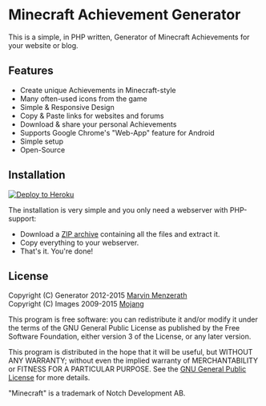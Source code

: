# Minecraft Achievement Generator
This is a simple, in PHP written, Generator of Minecraft Achievements for your website or blog.

## Features
* Create unique Achievements in Minecraft-style
* Many often-used icons from the game
* Simple & Responsive Design
* Copy & Paste links for websites and forums
* Download & share your personal Achievements
* Supports Google Chrome's "Web-App" feature for Android
* Simple setup
* Open-Source

## Installation
[![Deploy to Heroku](https://www.herokucdn.com/deploy/button.png)](https://heroku.com/deploy?template=https://github.com/MarvinMenzerath/MinecraftAchievementGenerator)

The installation is very simple and you only need a webserver with PHP-support:
* Download a [ZIP archive](https://github.com/MarvinMenzerath/MinecraftAchievementGenerator/archive/master.zip) containing all the files and extract it.
* Copy everything to your webserver.
* That's it. You're done!

## License
Copyright (C) Generator 2012-2015 [Marvin Menzerath](https://menzerath.eu)  
Copyright (C) Images 2009-2015 [Mojang](https://mojang.com)

This program is free software: you can redistribute it and/or modify it under the terms of the GNU General Public License as published by the Free Software Foundation, either version 3 of the License, or any later version.

This program is distributed in the hope that it will be useful, but WITHOUT ANY WARRANTY; without even the implied warranty of MERCHANTABILITY or FITNESS FOR A PARTICULAR PURPOSE. See the [GNU General Public License](https://github.com/MarvinMenzerath/MinecraftAchievementGenerator/blob/master/LICENSE) for more details.

"Minecraft" is a trademark of Notch Development AB.